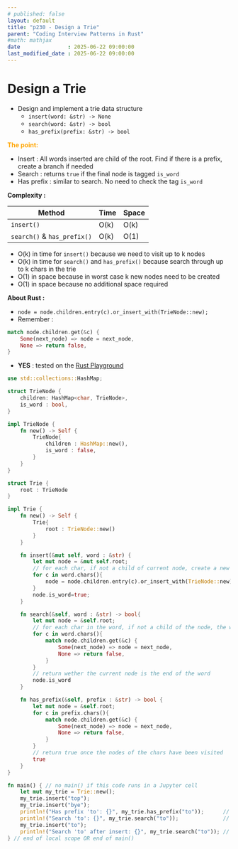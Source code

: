 ```yaml
---
# published: false
layout: default
title: "p230 - Design a Trie"
parent: "Coding Interview Patterns in Rust"
#math: mathjax
date               : 2025-06-22 09:00:00
last_modified_date : 2025-06-22 09:00:00
---
```


# Design a Trie

* Design and  implement a trie data structure
    * `insert(word: &str) -> None`
    * `search(word: &str) -> bool`
    * ``has_prefix(prefix: &str) -> bool``

<span style="color:orange"><b>The point:</b></span>

* Insert : All words inserted are child of the root. Find if there is a prefix, create a branch if needed
* Search : returns ``true`` if the final node is tagged `is_word`
* Has prefix : similar to search. No need to check the tag `is_word`

**Complexity :**

| Method                      | Time        | Space |
| ----------------------------|-------------|-------|
| `insert()`                  | O(k)        | O(k)  |
| `search()` & `has_prefix()` | O(k)        | O(1)  |

* O(k) in time for ``insert()`` because we need to visit up to k nodes
* O(k) in time for ``search()`` and `has_prefix()` because search through up to k chars in the trie
* O(1) in space because in worst case k new nodes need to be created
* O(1) in space because no additional space required



**About Rust :**
* `node = node.children.entry(c).or_insert_with(TrieNode::new);`
* Remember :
```rust
match node.children.get(&c) {
    Some(next_node) => node = next_node,
    None => return false,
}
```
* **YES** : tested on the [Rust Playground](https://play.rust-lang.org/)






<!-- <span style="color:red"><b>TODO : </b></span> 
* Add comments in code -->


<!-- * <span style="color:lime"><b>Preferred solution?</b></span>      -->




```rust
use std::collections::HashMap;

struct TrieNode {
    children: HashMap<char, TrieNode>,
    is_word : bool,
}

impl TrieNode {
    fn new() -> Self {
        TrieNode{
            children : HashMap::new(),
            is_word : false,
        }
    }
}

struct Trie {
    root : TrieNode
}

impl Trie {
    fn new() -> Self {
        Trie{
            root : TrieNode::new()
        }
    }

    fn insert(&mut self, word : &str) {
        let mut node = &mut self.root;
        // for each char, if not a child of current node, create a new TrieNode for the char
        for c in word.chars(){
            node = node.children.entry(c).or_insert_with(TrieNode::new);
        }
        node.is_word=true;
    }

    fn search(&self, word : &str) -> bool{
        let mut node = &self.root;
        // for each char in the word, if not a child of the node, the word does'nt exist
        for c in word.chars(){
            match node.children.get(&c) {
                Some(next_node) => node = next_node,
                None => return false,
            }
        }
        // return wether the current node is the end of the word
        node.is_word
    }

    fn has_prefix(&self, prefix : &str) -> bool {
        let mut node = &self.root;
        for c in prefix.chars(){
            match node.children.get(&c) {
                Some(next_node) => node = next_node,
                None => return false,
            }
        }
        // return true once the nodes of the chars have been visited
        true
    }
}

fn main() { // no main() if this code runs in a Jupyter cell 
    let mut my_trie = Trie::new();
    my_trie.insert("top");
    my_trie.insert("bye");
    println!("Has prefix 'to': {}", my_trie.has_prefix("to"));      // Has prefix 'to': true
    println!("Search 'to': {}", my_trie.search("to"));              // Search 'to': false
    my_trie.insert("to");
    println!("Search 'to' after insert: {}", my_trie.search("to")); // Search 'to' after insert: true
} // end of local scope OR end of main()
```
